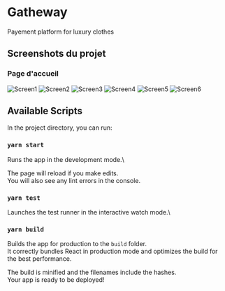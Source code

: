 # Gatheway

Payement platform for luxury clothes

## Screenshots du projet

### Page d'accueil

![Screen1](https://github.com/mindflix/gatheway/blob/react/src/images/review/review1.png?raw=true)
![Screen2](https://github.com/mindflix/gatheway/blob/react/src/images/review/review2.png?raw=true)
![Screen3](https://github.com/mindflix/gatheway/blob/react/src/images/review/review3.png?raw=true)
![Screen4](https://github.com/mindflix/gatheway/blob/react/src/images/review/review4.png?raw=true)
![Screen5](https://github.com/mindflix/gatheway/blob/react/src/images/review/review5.png?raw=true)
![Screen6](https://github.com/mindflix/gatheway/blob/react/src/images/review/review6.png?raw=true)

## Available Scripts

In the project directory, you can run:

### `yarn start`

Runs the app in the development mode.\

The page will reload if you make edits.\
You will also see any lint errors in the console.

### `yarn test`

Launches the test runner in the interactive watch mode.\

### `yarn build`

Builds the app for production to the `build` folder.\
It correctly bundles React in production mode and optimizes the build for the best performance.

The build is minified and the filenames include the hashes.\
Your app is ready to be deployed!
